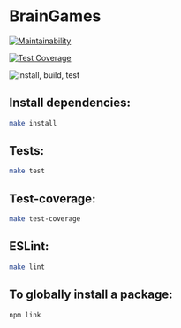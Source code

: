# BrainGames

[![Maintainability](https://api.codeclimate.com/v1/badges/32e7168c017345cc5131/maintainability)](https://codeclimate.com/github/veroleded/BrainGames/maintainability)

[![Test Coverage](https://api.codeclimate.com/v1/badges/32e7168c017345cc5131/test_coverage)](https://codeclimate.com/github/veroleded/BrainGames/test_coverage)

![install, build, test](https://github.com/veroleded/BrainGames/actions/workflows/main.yml/badge.svg)

## Install dependencies: 
``` bash
make install
```

## Tests:
``` bash
make test
```

## Test-coverage:
``` bash
make test-coverage
```
## ESLint: 
``` bash
make lint
```
## To globally install a package:
``` bash
npm link
```